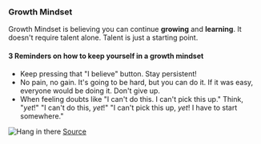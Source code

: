 ### Growth Mindset
Growth Mindset is believing you can continue **growing** and **learning**. It doesn't require talent alone. Talent is just a starting point.

#### 3 Reminders on how to keep yourself in a growth mindset
- Keep pressing that "I believe" button. Stay persistent!
- No pain, no gain. It's going to be hard, but you can do it. If it was easy, everyone would be doing it. Don't give up.
- When feeling doubts like "I can't do this. I can't pick this up." Think, "*yet*!" "I can't do this, *yet*!" "I can't pick this up, *yet*! I have to start somewhere."

![Hang in there](https://miro.medium.com/max/1162/1*Zhoud0k2og_RhM34wqFy8w.png)
[Source](https://medium.com/@joegerlitz/whatever-happened-to-the-hang-in-there-kitten-230623ed6121)
